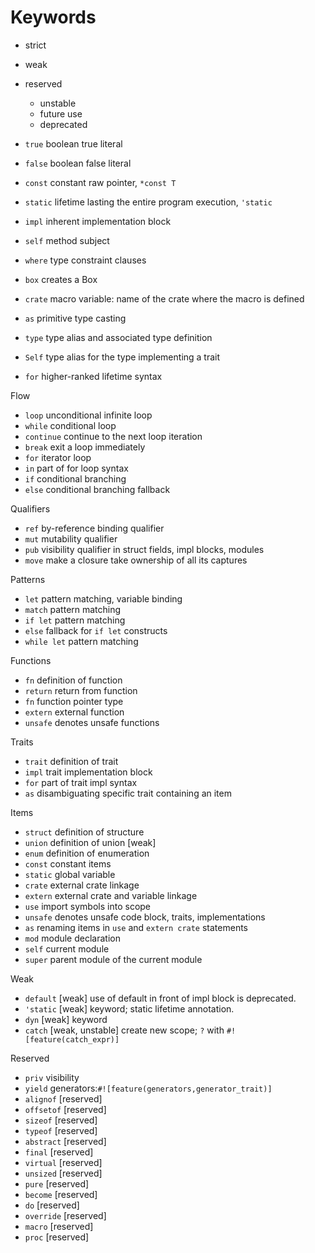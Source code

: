 # Keywords

- strict
- weak
- reserved
  * unstable
  * future use
  * deprecated



- `true`     boolean true literal
- `false`    boolean false literal
- `const`    constant raw pointer, `*const T`
- `static`   lifetime lasting the entire program execution, `'static`
- `impl`     inherent implementation block
- `self`     method subject
- `where`    type constraint clauses
- `box`      creates a Box
- `crate`    macro variable: name of the crate where the macro is defined
- `as`       primitive type casting
- `type`     type alias and associated type definition
- `Self`     type alias for the type implementing a trait
- `for`      higher-ranked lifetime syntax

Flow
- `loop`     unconditional infinite loop
- `while`    conditional loop
- `continue` continue to the next loop iteration
- `break`    exit a loop immediately
- `for`      iterator loop
- `in`       part of for loop syntax
- `if`       conditional branching
- `else`     conditional branching fallback

Qualifiers
- `ref`      by-reference binding qualifier
- `mut`      mutability qualifier
- `pub`      visibility qualifier in struct fields, impl blocks, modules
- `move`     make a closure take ownership of all its captures

Patterns
- `let`       pattern matching, variable binding
- `match`     pattern matching
- `if let`    pattern matching
- `else`      fallback for `if let` constructs
- `while let` pattern matching


Functions
- `fn`       definition of function
- `return`   return from function
- `fn`       function pointer type
- `extern`   external function
- `unsafe`   denotes unsafe functions


Traits
- `trait`    definition of trait
- `impl`     trait implementation block
- `for`      part of trait impl syntax
- `as`       disambiguating specific trait containing an item

Items
- `struct`   definition of structure
- `union`    definition of union [weak]
- `enum`     definition of enumeration
- `const`    constant items
- `static`   global variable
- `crate`    external crate linkage
- `extern`   external crate and variable linkage
- `use`      import symbols into scope
- `unsafe`   denotes unsafe code block, traits, implementations
- `as`       renaming items in `use` and `extern crate` statements
- `mod`      module declaration
- `self`     current module
- `super`    parent module of the current module

Weak
- `default`  [weak] use of default in front of impl block is deprecated.
- `'static`  [weak] keyword; static lifetime annotation.
- `dyn`      [weak] keyword
- `catch` [weak, unstable] create new scope; `?` with `#![feature(catch_expr)]`

Reserved
- `priv`     visibility
- `yield`    generators:`#![feature(generators,generator_trait)]`
- `alignof`  [reserved]
- `offsetof` [reserved]
- `sizeof`   [reserved]
- `typeof`   [reserved]
- `abstract` [reserved]
- `final`    [reserved]
- `virtual`  [reserved]
- `unsized`  [reserved]
- `pure`     [reserved]
- `become`   [reserved]
- `do`       [reserved]
- `override` [reserved]
- `macro`    [reserved]
- `proc`     [reserved]
